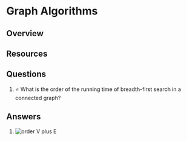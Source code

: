 # Graph Algorithms
## Overview
## Resources
## Questions
1. :star: What is the order of the running time of breadth-first search in a connected graph?
## Answers
1. ![order V plus E](https://latex.codecogs.com/svg.latex?\Theta(V+E))

